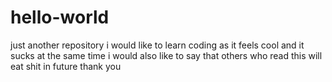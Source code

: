 # hello-world
just another repository
i would like to learn coding as it feels cool and it sucks at the same time
i would also like to say that others who read this will eat shit in future
thank you
